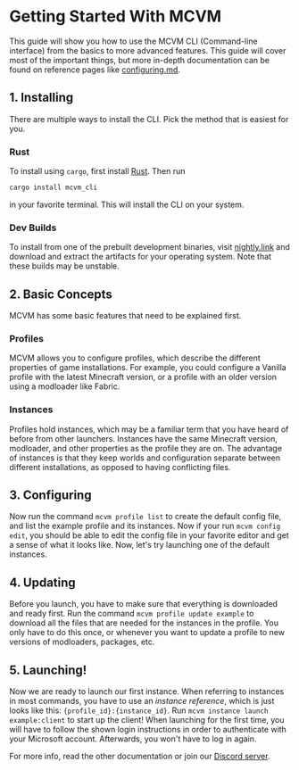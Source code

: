 # Getting Started With MCVM

This guide will show you how to use the MCVM CLI (Command-line interface) from the basics to more advanced features. This guide will cover most of the important things, but more in-depth documentation can be found on reference pages like [configuring.md](../configuring.md).

## 1. Installing
There are multiple ways to install the CLI. Pick the method that is easiest for you.

### Rust
To install using `cargo`, first install [Rust](https://rustup.rs/). Then run
```sh
cargo install mcvm_cli
```
in your favorite terminal. This will install the CLI on your system.

### Dev Builds
To install from one of the prebuilt development binaries, visit [nightly.link](https://nightly.link/CarbonSmasher/mcvm/workflows/build/dev) and download and extract the artifacts for your operating system. Note that these builds may be unstable.

## 2. Basic Concepts
MCVM has some basic features that need to be explained first.

### Profiles
MCVM allows you to configure profiles, which describe the different properties of game installations. For example, you could configure a Vanilla profile with the latest Minecraft version, or a profile with an older version using a modloader like Fabric.

### Instances
Profiles hold instances, which may be a familiar term that you have heard of before from other launchers. Instances have the same Minecraft version, modloader, and other properties as the profile they are on. The advantage of instances is that they keep worlds and configuration separate between different installations, as opposed to having conflicting files.

## 3. Configuring
Now run the command `mcvm profile list` to create the default config file, and list the example profile and its instances. Now if your run `mcvm config edit`, you should be able to edit the config file in your favorite editor and get a sense of what it looks like. Now, let's try launching one of the default instances.

## 4. Updating
Before you launch, you have to make sure that everything is downloaded and ready first. Run the command `mcvm profile update example` to download all the files that are needed for the instances in the profile. You only have to do this once, or whenever you want to update a profile to new versions of modloaders, packages, etc.

## 5. Launching!
Now we are ready to launch our first instance. When referring to instances in most commands, you have to use an *instance reference*, which is just looks like this: `{profile_id}:{instance_id}`. Run `mcvm instance launch example:client` to start up the client! When launching for the first time, you will have to follow the shown login instructions in order to authenticate with your Microsoft account. Afterwards, you won't have to log in again.

For more info, read the other documentation or join our [Discord server](https://discord.gg/25fhkjeTvW).
